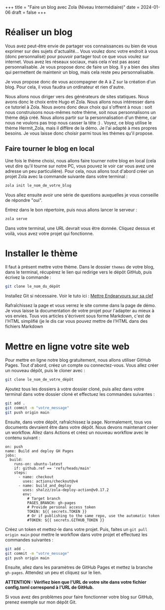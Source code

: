 +++
title = "Faire un blog avec Zola (Niveau Intermédiaire)"
date = 2024-01-06
draft = false
+++

# Réaliser un blog

Vous avez peut-être envie de partager vos connaissances ou bien de vous exprimer sur des sujets d'actualité... Vous voulez donc votre endroit à vous (donc personnalisé) pour pouvoir partager tout ce que vous voulez sur internet. Vous avez les réseaux sociaux, mais cela n'est pas assez personnalisable. Je vous propose donc de faire un blog. Il y a bien des sites qui permettent de maintenir un blog, mais cela reste peu personnalisable.

Je vous propose donc de vous accompagner de A à Z sur la création d'un blog. Pour cela, il vous faudra un ordinateur et rien d'autre.

Nous allons nous diriger vers des générateurs de sites statiques. Nous avons donc le choix entre Hugo et Zola. Nous allons nous intéresser dans ce tutoriel à Zola. Nous avons donc deux choix qui s'offrent à nous : soit nous construisons nous-mêmes notre thème, soit nous personnalisons un thème déjà créé. Nous allons partir sur la personnalisation d'un thème, car nous ne voulons pas trop nous casser la tête :) . Voyez, ce blog utilise le thème Hermit_Zola, mais il diffère de la démo. Je l'ai adapté à mes propres besoins. Je vous laisse donc choisir parmi tous les thèmes qu'il propose.

## Faire tourner le blog en local

Une fois le thème choisi, nous allons faire tourner notre blog en local (cela veut dire qu'il tourne sur notre PC, vous pouvez le voir car vous avez une adresse un peu particulière). Pour cela, nous allons tout d'abord créer un projet Zola avec la commande suivante dans votre terminal :

```sh
zola init le_nom_de_votre_blog
```

Vous allez ensuite avoir une série de questions auxquelles je vous conseille de répondre "oui".

Entrez dans le bon répertoire, puis nous allons lancer le serveur :

```sh
zola serve
```

Dans votre terminal, une URL devrait vous être donnée. Cliquez dessus et voilà, vous avez votre projet qui fonctionne.


# Installer le thème

Il faut à présent mettre votre thème. Dans le dossier ```themes``` de votre blog, dans le terminal, récupérez le lien qui redirige vers le dépôt GitHub, puis écrivez la commande :

```sh
git clone le_nom_du_dépôt
```

Installez Git si nécessaire. Voir le tuto ici : [Mettre Endearvours sur sa clef](/tutoriels/github/) 

Rafraîchissez la page et vous verrez le site comme dans la page de démo. Je vous laisse la documentation de votre projet pour l'adapter au mieux à vos envies. Tous vos articles s'écrivent sous forme Markdown, c'est de l'HTML simplifié (je le dis car vous pouvez mettre de l'HTML dans des fichiers Markdown

# Mettre en ligne votre site web

Pour mettre en ligne notre blog gratuitement, nous allons utiliser GitHub Pages. Tout d'abord, créez un compte ou connectez-vous. Vous allez créer un nouveau dépôt, puis le cloner avec :

```sh 
git clone le_nom_de_votre_dépôt
```

Ajoutez tous les dossiers à votre dossier cloné, puis allez dans votre terminal dans votre dossier cloné et effectuez les commandes suivantes :

```sh
git add .
git commit -m "votre_message"
git push origin main
```

Ensuite, dans votre dépôt, rafraîchissez la page. Normalement, tous vos documents devraient être dans votre dépôt. Nous devons maintenant créer un workflow. Allez dans Actions et créez un nouveau workflow avec le contenu suivant :

``` 
on: push
name: Build and deploy GH Pages
jobs:
  build:
    runs-on: ubuntu-latest
    if: github.ref == 'refs/heads/main'
    steps:
      - name: checkout
        uses: actions/checkout@v4
      - name: build_and_deploy
        uses: shalzz/zola-deploy-action@v0.17.2
        env:
          # Target branch
          PAGES_BRANCH: gh-pages
          # Provide personal access token
          TOKEN: ${{ secrets.TOKEN }}
          # Or if publishing to the same repo, use the automatic token
          #TOKEN: ${{ secrets.GITHUB_TOKEN }}
```

Créez un token et mettez-le dans votre projet. Puis, faites un ```git pull origin main``` pour mettre le workflow dans votre projet et effectuez les commandes suivantes :

```sh
git add .
git commit -m "votre_message"
git push origin main
```

Ensuite, allez dans les paramètres de GitHub Pages et mettez la branche ```gh-pages```. Attendez un peu et cliquez sur le lien.

**ATTENTION : Vérifiez bien que l'URL de votre site dans votre fichier config.toml correspond à l'URL de GitHub.**

Si vous avez des problèmes pour faire fonctionner votre blog sur GitHub, prenez exemple sur mon dépôt Git.





